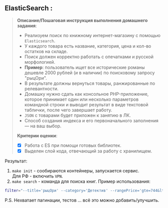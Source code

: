 ## ElasticSearch :

> **Описание/Пошаговая инструкция выполнения домашнего задания**:<br>
>
> - Реализуем поиск по книжному интернет-магазину с помощью `Elasticsearch`.
> - У каждого товара есть название, категория, цена и кол-во остатков на складе.  
> - Поиск должен корректно работать с опечатками и русской морфологией.  
> - **Пример**: пользователь ищет все исторические романы дешевле 2000 рублей (и в наличии) по поисковому запросу "рыцОри".  
> - В результате должны вернуться товары, ранжированные по релевантности.  
> - Домашку нужно сдать как консольное PHP-приложение, которое принимает один или несколько параметров командной строки и выводит результат в виде текстовой таблички, после чего завершает работу.  
> - `JSON` с товарами будет приложен к занятию в ЛК.  
> - Способ создания индекса и его первоначального заполнения — на ваш выбор.  
>
> **Критерии оценки**:<br>
> - [x] Работа c ES при помощи готовых библиотек.  
> - [x] Выделен слой кода, отвечающий за работу с хранилищем.  
>

Результат:
1. `make init` - сообираются контейнеры, запускается сервис.  
Для РФ - включить `VPN`.
2. `make search` - команда для поиска книг.
Пример использования:
```bash
filter="--title='рыцОри' --category='Детектив' --rangePrice='gte=744&lt=800' --street='Мира' --rangeStock='lte=10'" make search
```

P.S. Нехватает пагинации, тестов ... всё это можно добавить/улучшить. 
